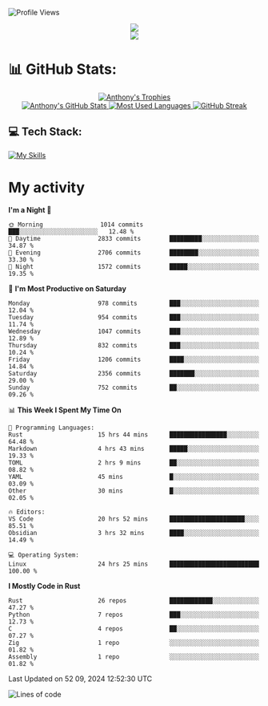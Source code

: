 
![Profile Views](https://komarev.com/ghpvc/?username=anthonymichaeltdm&label=Profile%20views&color=0e75b6&style=flat)

<!--profile banner-->
<div align="center">
  <img src="https://svg-banners.vercel.app/api?type=typeWriter&text1=Anthony%20Rubick&width=800&height=150" />
</div>

<!--profile views-->
<div align="center">
  <a href="https://u8views.com/github/AnthonyMichaelTDM">
    <img src="https://u8views.com/api/v1/github/profiles/68485672/views/day-week-month-total-count.svg">
  </a>
</div>

# 📊 GitHub Stats:

<!--trophies https://github.com/ryo-ma/github-profile-trophy -->
<div align="center"> 
  <a href="https://github.com/ryo-ma/github-profile-trophy">
    <picture>
      <source
        srcset="https://github-profile-trophy.vercel.app/?username=anthonymichaeltdm&theme=gitdimmed&no-frame=true&no-bg=true&column=-1"
        media="(prefers-color-scheme: dark)"
      />
      <source
        srcset="https://github-profile-trophy.vercel.app/?username=anthonymichaeltdm&theme=_____&no-frame=true&no-bg=true&column=-1"
        media="(prefers-color-scheme: light), (prefers-color-scheme: no-preference)"
      />
      <img src="https://github-profile-trophy.vercel.app/?username=anthonymichaeltdm&theme=gitdimmed&no-frame=true&no-bg=true&column=-1" alt="Anthony's Trophies" />
    </picture>
  </a>
</div>

<div align="center">
  <a href="https://github.com/anuraghazra/github-readme-stats">
    <picture>
      <source
        srcset="https://github-readme-stats.vercel.app/api?username=anthonymichaeltdm&show_icons=true&locale=en&theme=github_dark_dimmed&count_private=true&hide_border=true&include_all_commits=true"
        media="(prefers-color-scheme: dark)"
      />
      <source
        srcset="https://github-readme-stats.vercel.app/api?username=anthonymichaeltdm&show_icons=true&locale=en&theme=___&count_private=true&hide_border=true&include_all_commits=true"
        media="(prefers-color-scheme: light), (prefers-color-scheme: no-preference)"
      />
      <img src="https://github-readme-stats.vercel.app/api?username=anthonymichaeltdm&show_icons=true&locale=en&theme=github_dark_dimmed&count_private=true&hide_border=true&include_all_commits=true" alt="Anthony's GitHub Stats" />
    </picture>
  </a>
  
  <!--most used languages-->
  <a href="https://github.com/anuraghazra/github-readme-stats">
    <picture>
      <source
        srcset="https://github-readme-stats.vercel.app/api/top-langs?username=anthonymichaeltdm&show_icons=true&locale=en&layout=compact&theme=github_dark_dimmed&langs_count=8&count_private=true&size_weight=0.5&count_weight=0.5&hide_border=true"
        media="(prefers-color-scheme: dark)"
      />
      <source
        srcset="https://github-readme-stats.vercel.app/api/top-langs?username=anthonymichaeltdm&show_icons=true&locale=en&layout=compact&theme=____&langs_count=8&count_private=true&size_weight=0.5&count_weight=0.5&hide_border=true"
        media="(prefers-color-scheme: light), (prefers-color-scheme: no-preference)"
      />
      <img src="https://github-readme-stats.vercel.app/api/top-langs?username=anthonymichaeltdm&show_icons=true&locale=en&layout=compact&theme=github_dark_dimmed&langs_count=8&count_private=true&size_weight=0.5&count_weight=0.5&hide_border=true" alt="Most Used Languages" />
    </picture>
  </a>
  
  <!--streak https://git.io/streak-stats -->
  <a href="https://git.io/streak-stats">
    <picture>
      <source
        srcset="https://streak-stats.demolab.com?user=AnthonyMichaelTDM&theme=one-dark-pro&hide_border=true"
        media="(prefers-color-scheme: dark)"
      />
      <source
        srcset="https://streak-stats.demolab.com?user=AnthonyMichaelTDM&theme=_____&hide_border=true"
        media="(prefers-color-scheme: light), (prefers-color-scheme: no-preference)"
      />
      <img src="https://streak-stats.demolab.com?user=AnthonyMichaelTDM&theme=one-dark-pro&hide_border=true" alt="GitHub Streak" />
    </picture>
  </a>
</div>

<!--favorite languages and tools, and most used langs-->
## 💻 Tech Stack:

[![My Skills](https://skillicons.dev/icons?i=rust,actix,aws,github,githubactions,git,linux,bash,cpp,docker,java,latex,md,neovim,postgres,py,regex,vscode&theme=dark&perline=6)](https://skillicons.dev#gh-dark-mode-only)

# My activity

<!--START_SECTION:activity-->

<!--END_SECTION:activity-->

<!-- weekly activity https://github.com/AnthonyMichaelTDM/waka-readme-stats -->
<!--START_SECTION:waka-->
**I'm a Night 🦉** 

```text
🌞 Morning                1014 commits        ███░░░░░░░░░░░░░░░░░░░░░░   12.48 % 
🌆 Daytime                2833 commits        █████████░░░░░░░░░░░░░░░░   34.87 % 
🌃 Evening                2706 commits        ████████░░░░░░░░░░░░░░░░░   33.30 % 
🌙 Night                  1572 commits        █████░░░░░░░░░░░░░░░░░░░░   19.35 % 
```
📅 **I'm Most Productive on Saturday** 

```text
Monday                   978 commits         ███░░░░░░░░░░░░░░░░░░░░░░   12.04 % 
Tuesday                  954 commits         ███░░░░░░░░░░░░░░░░░░░░░░   11.74 % 
Wednesday                1047 commits        ███░░░░░░░░░░░░░░░░░░░░░░   12.89 % 
Thursday                 832 commits         ███░░░░░░░░░░░░░░░░░░░░░░   10.24 % 
Friday                   1206 commits        ████░░░░░░░░░░░░░░░░░░░░░   14.84 % 
Saturday                 2356 commits        ███████░░░░░░░░░░░░░░░░░░   29.00 % 
Sunday                   752 commits         ██░░░░░░░░░░░░░░░░░░░░░░░   09.26 % 
```


📊 **This Week I Spent My Time On** 

```text
💬 Programming Languages: 
Rust                     15 hrs 44 mins      ████████████████░░░░░░░░░   64.48 % 
Markdown                 4 hrs 43 mins       █████░░░░░░░░░░░░░░░░░░░░   19.33 % 
TOML                     2 hrs 9 mins        ██░░░░░░░░░░░░░░░░░░░░░░░   08.82 % 
YAML                     45 mins             █░░░░░░░░░░░░░░░░░░░░░░░░   03.09 % 
Other                    30 mins             █░░░░░░░░░░░░░░░░░░░░░░░░   02.05 % 

🔥 Editors: 
VS Code                  20 hrs 52 mins      █████████████████████░░░░   85.51 % 
Obsidian                 3 hrs 32 mins       ████░░░░░░░░░░░░░░░░░░░░░   14.49 % 

💻 Operating System: 
Linux                    24 hrs 25 mins      █████████████████████████   100.00 % 
```

**I Mostly Code in Rust** 

```text
Rust                     26 repos            ████████████░░░░░░░░░░░░░   47.27 % 
Python                   7 repos             ███░░░░░░░░░░░░░░░░░░░░░░   12.73 % 
C                        4 repos             ██░░░░░░░░░░░░░░░░░░░░░░░   07.27 % 
Zig                      1 repo              ░░░░░░░░░░░░░░░░░░░░░░░░░   01.82 % 
Assembly                 1 repo              ░░░░░░░░░░░░░░░░░░░░░░░░░   01.82 % 
```




 Last Updated on 52 09, 2024 12:52:30 UTC
<!--END_SECTION:waka-->

<!--START_SECTION:loc-->
![Lines of code](https://img.shields.io/badge/From%20Hello%20World%20I%27ve%20Written-16.8%20million%20lines%20of%20code-blue)


<!--END_SECTION:loc-->
